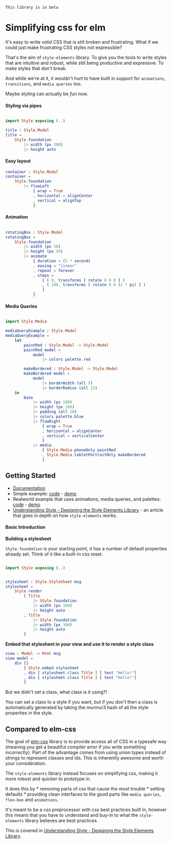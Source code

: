     This library is in beta

# Simplifying css for elm

It's easy to write _valid_ CSS that is still broken and frustrating.  What if we could just make frustrating CSS styles not expressible?

That's the aim of `style-elements` library. To give you the tools to write styles that are intuitive and robust, while still being productive and expressive.  To make styles that don't break.

And while we're at it, it wouldn't hurt to have built in support for `animations`, `transitions`, and `media queries` too.

Maybe styling can actually be _fun_ now.


#### Styling via pipes

```elm

import Style exposing (..)

title : Style.Model
title =
    Style.foundation
        |> width (px 300)
        |> height auto
```

#### Easy layout

```elm
container : Style.Model
container =
    Style.foundation
        |> flowLeft
            { wrap = True
            , horizontal = alignCenter
            , vertical = alignTop
            }
```

#### Animation

```elm

rotatingBox : Style.Model
rotatingBox =
    Style.foundation
        |> width (px 50)
        |> height (px 50)
        |> animate
            { duration = (5 * second)
            , easing = "linear"
            , repeat = forever
            , steps =
                [ ( 0, transforms [ rotate 0 0 0 ] )
                , ( 100, transforms [ rotate 0 0 (2 * pi) ] )
                ]
            }
```

#### Media Queries


```elm

import Style.Media

mediaQueryExample : Style.Model
mediaQueryExample =
    let
        paintRed : Style.Model -> Style.Model
        paintRed model =
            model
                |> colors palette.red

        makeBordered : Style.Model -> Style.Model
        makeBordered model =
            model
                |> borderWidth (all 5)
                |> borderRadius (all 15)
    in
        base
            |> width (px 180)
            |> height (px 180)
            |> padding (all 20)
            |> colors palette.blue
            |> flowRight
                { wrap = True
                , horizontal = alignCenter
                , vertical = verticalCenter
                }
            |> media
                [ Style.Media.phoneOnly paintRed
                , Style.Media.tabletPortraitOnly makeBordered
                ]

```


## Getting Started

 * [Documentation](http://package.elm-lang.org/packages/mdgriffith/style-elements/latest)
 * Simple example: [code](https://github.com/mdgriffith/elm-style-elements-simple-example) - [demo](https://mdgriffith.github.io/style-elements/simple/)
 * Realworld example that uses animations, media queries, and palettes: [code](https://github.com/mdgriffith/elm-style-elements-complex-example) - [demo](https://mdgriffith.github.io/style-elements/realworld/)
 * [Understanding Style - Designing the Style Elements Library](http://www.mechanical-elephant.com/articles/understanding-style-composition) - an article that goes in depth on how `style-elements` works.

#### Basic Introduction

__Building a stylesheet__

`Style.foundation` is your starting point, it has a number of default properties already set.  Think of it like a built-in css reset.

```elm

import Style exposing (..)


stylesheet : Style.StyleSheet msg
stylesheet =
    Style.render
        [ Title 
            |> Style.foundation
            |> width (px 300)
            |> height auto
        , Title 
            |> Style.foundation
            |> width (px 300)
            |> height auto
        ]

```

__Embed that stylesheet in your view and use it to render a style class__

```elm
view : Model -> Html msg
view model =
    div []
        [ Style.embed stylesheet
        , div [ stylesheet.class Title ] [ text "Hello!"]
        , div [ stylesheet.class Title ] [ text "Hello!"]
        ]
```

But we didn't set a class, what class is it using?!

You can set a class to a style if you want, but if you don't then a class is automatically generated by taking the murmur3 hash of all the style properties in the style.



## Compared to elm-css

The goal of [elm-css](https://github.com/rtfeldman/elm-css/) library is to provide access all of CSS in a typesafe way (meaning you get a beautiful compiler error if you write something incorrectly).  Part of the advantage comes from using union types instead of strings to represent classes and ids.  This is inherently awesome and worth your consideration.


The `style-elements` library instead focuses on simplifying css, making it more robust and quicker to prototype in.

It does this by 
    * removing parts of css that cause the most trouble
    * setting defaults
    * providing clean interfaces to the good parts like `media queries`, `flex-box` and `animations`.

It's meant to be a css preprocessor with css best practices built in, however this means that you have to understand and buy-in to what the `style-elements` library believes are best practices.

This is covered in [Understanding Style - Designing the Style Elements Library](http://www.mechanical-elephant.com/articles/understanding-style-composition).









